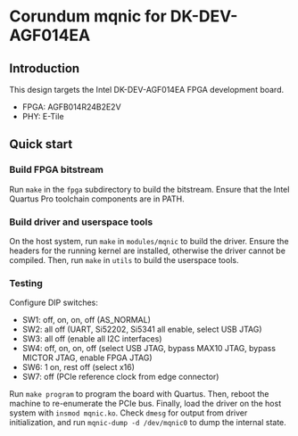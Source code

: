 # Corundum mqnic for DK-DEV-AGF014EA

## Introduction

This design targets the Intel DK-DEV-AGF014EA FPGA development board.

* FPGA: AGFB014R24B2E2V
* PHY: E-Tile

## Quick start

### Build FPGA bitstream

Run `make` in the `fpga` subdirectory to build the bitstream.  Ensure that the Intel Quartus Pro toolchain components are in PATH.

### Build driver and userspace tools

On the host system, run `make` in `modules/mqnic` to build the driver.  Ensure the headers for the running kernel are installed, otherwise the driver cannot be compiled.  Then, run `make` in `utils` to build the userspace tools.

### Testing

Configure DIP switches:

* SW1: off, on, on, off (AS_NORMAL)
* SW2: all off (UART, Si52202, Si5341 all enable, select USB JTAG)
* SW3: all off (enable all I2C interfaces)
* SW4: off, on, on, off (select USB JTAG, bypass MAX10 JTAG, bypass MICTOR JTAG, enable FPGA JTAG)
* SW6: 1 on, rest off (select x16)
* SW7: off (PCIe reference clock from edge connector)

Run `make program` to program the board with Quartus.  Then, reboot the machine to re-enumerate the PCIe bus.  Finally, load the driver on the host system with `insmod mqnic.ko`.  Check `dmesg` for output from driver initialization, and run `mqnic-dump -d /dev/mqnic0` to dump the internal state.
